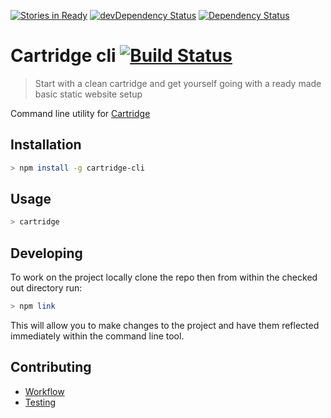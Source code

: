[![Stories in Ready](https://badge.waffle.io/code-computerlove/cartridge-cli.svg?label=ready&title=Ready)](http://waffle.io/code-computerlove/cartridge-cli)
[![devDependency Status](https://david-dm.org/code-computerlove/cartridge-cli/dev-status.svg)](https://david-dm.org/code-computerlove/cartridge-cli#info=devDependencies)
[![Dependency Status](https://david-dm.org/code-computerlove/cartridge-cli.svg)](https://david-dm.org/code-computerlove/cartridge-cli)

# Cartridge cli [![Build Status](https://travis-ci.org/code-computerlove/cartridge-cli.svg?branch=master)](https://travis-ci.org/code-computerlove/cartridge-cli)

> Start with a clean cartridge and get yourself going with a ready made basic static website setup

Command line utility for [Cartridge](https://github.com/cartridge/cartridge)


## Installation

```bash
> npm install -g cartridge-cli
```

## Usage

```bash
> cartridge
```

## Developing

To work on the project locally clone the repo then from within the checked out directory run:

```bash
> npm link
```
This will allow you to make changes to the project and have them reflected immediately within the command line tool.

## Contributing

* [Workflow](docs/contributing/workflow.md)
* [Testing](docs/contributing/testing.md)
